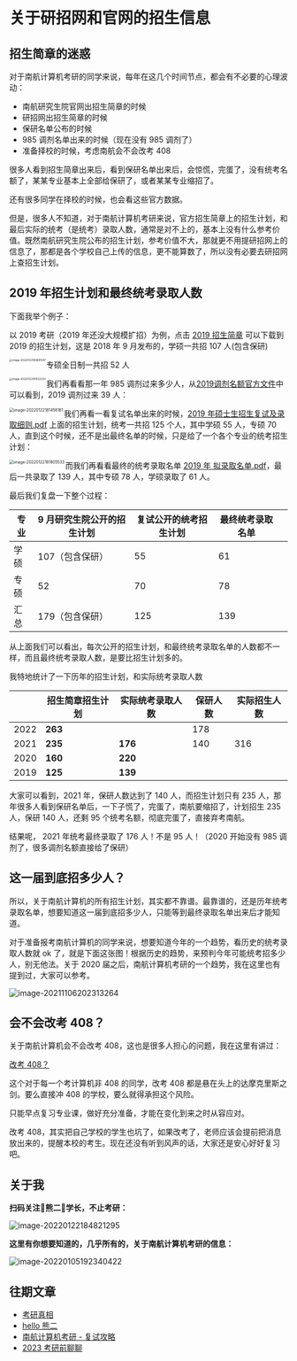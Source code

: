 # 关于研招网和官网的招生信息



## 招生简章的迷惑

对于南航计算机考研的同学来说，每年在这几个时间节点，都会有不必要的心理波动：

* 南航研究生院官网出招生简章的时候
* 研招网出招生简章的时候
* 保研名单公布的时候
* 985 调剂名单出来的时候（现在没有 985 调剂了）
* 准备择校的时候，考虑南航会不会改考 408

很多人看到招生简章出来后，看到保研名单出来后，会惊慌，完蛋了，没有统考名额了，某某专业基本上全部给保研了，或者某某专业缩招了。

还有很多同学在择校的时候，也会看这些官方数据。



但是，很多人不知道，对于南航计算机考研来说，官方招生简章上的招生计划，和最后实际的统考（是统考）录取人数，通常是对不上的，基本上没有什么参考价值。既然南航研究生院公布的招生计划，参考价值不大，那就更不用提研招网上的信息了，那都是各个学校自己上传的信息，更不能算数了，所以没有必要去研招网上查招生计划。



## 2019 年招生计划和最终统考录取人数

下面我举个例子：

以 2019 考研（2019 年还没大规模扩招）为例，点击 [2019 招生简章](https://gitee.com/wansho/awesome-nuaa-cs-kaoyan/blob/master/%E5%8D%97%E8%88%AA%E8%AE%A1%E7%AE%97%E6%9C%BA%E8%80%83%E7%A0%94%E4%BF%A1%E6%81%AF%E6%B1%87%E6%80%BB/2019%E5%B9%B4%E6%8B%9B%E6%94%B6%E6%94%BB%E8%AF%BB%E7%A1%95%E5%A3%AB%E5%AD%A6%E4%BD%8D%E7%A0%94%E7%A9%B6%E7%94%9F%E6%8B%9B%E7%94%9F%E4%B8%93%E4%B8%9A%E7%9B%AE%E5%BD%95.pdf) 可以下载到 2019 的招生计划，这是 2018 年 9 月发布的，学硕一共招 107 人(包含保研)

<img align="left" src="assets/image-20220122180841047.png" alt="image-20220122180841047" style="zoom: 33%;" />

专硕全日制一共招 52 人

<img align="left" src="assets/image-20220122181022333.png" alt="image-20220122181022333" style="zoom:33%;" />

我们再看看那一年 985 调剂过来多少人，从[2019调剂名额官方文件](https://gitee.com/wansho/awesome-nuaa-cs-kaoyan/blob/master/%E5%8D%97%E8%88%AA%E8%AE%A1%E7%AE%97%E6%9C%BA%E8%80%83%E7%A0%94%E4%BF%A1%E6%81%AF%E6%B1%87%E6%80%BB/2019%E5%B9%B4%E5%85%A8%E6%97%A5%E5%88%B6%E6%A0%A1%E5%A4%96%E8%B0%83%E5%89%82%E6%8B%9F%E5%BD%95%E5%8F%96%E5%90%8D%E5%8D%95.pdf)中可以看到，2019 调剂过来 39 人：

<img align="left" src="assets/image-20220122181458161.png" alt="image-20220122181458161" style="zoom:50%;" />

我们再看一看复试名单出来的时候，[2019 年硕士生招生复试及录取细则.pdf](https://gitee.com/wansho/awesome-nuaa-cs-kaoyan/blob/master/%E5%8D%97%E8%88%AA%E8%AE%A1%E7%AE%97%E6%9C%BA%E8%80%83%E7%A0%94%E4%BF%A1%E6%81%AF%E6%B1%87%E6%80%BB/2019%20%E5%B9%B4%E7%A1%95%E5%A3%AB%E7%A0%94%E7%A9%B6%E7%94%9F%E6%8B%9B%E7%94%9F%E6%8E%A5%E6%94%B6%E4%BC%98%E7%A7%80%E7%94%9F%E6%BA%90%E8%B0%83%E5%89%82%E5%A4%8D%E8%AF%95%E5%8F%8A%E5%BD%95%E5%8F%96%E7%BB%86%E5%88%99.pdf) 上面的招生计划，统考一共招 125 个人，其中学硕 55 人，专硕 70 人，直到这个时候，还不是出最终名单的时候，只是给了一个各个专业的统考招生计划：

<img align="left" src="assets/image-20220122181805533.png" alt="image-20220122181805533" style="zoom:50%;" />

而我们再看看最终的统考录取名单 [2019 年 拟录取名单.pdf](https://gitee.com/wansho/awesome-nuaa-cs-kaoyan/blob/master/%E5%8D%97%E8%88%AA%E8%AE%A1%E7%AE%97%E6%9C%BA%E8%80%83%E7%A0%94%E4%BF%A1%E6%81%AF%E6%B1%87%E6%80%BB/2019%20%E5%B9%B4%20%E6%8B%9F%E5%BD%95%E5%8F%96%E5%90%8D%E5%8D%95.pdf)，最后一共录取了 139 人，其中专硕 78 人，学硕录取了 61 人。



最后我们复盘一下整个过程：

| 专业 | 9 月研究生院公开的招生计划 | 复试公开的统考招生计划 | 最终统考录取名单 |      |
| ---- | -------------------------- | ---------------------- | ---------------- | ---- |
| 学硕 | 107（包含保研）            | 55                     | 61               |      |
| 专硕 | 52                         | 70                     | 78               |      |
| 汇总 | 179（包含保研）            | 125                    | 139              |      |

从上面我们可以看出，每次公开的招生计划，和最终统考录取名单的人数都不一样，而且最终统考录取人数，是要比招生计划多的。



我特地统计了一下历年的招生计划，和实际统考录取人数

|      | 招生简章招生计划 | 实际统考录取人数 | 保研人数 | 实际招生人数 |
| ---- | ---------------- | ---------------- | -------- | ------------ |
| 2022 | **263**          |                  | 178      |              |
| 2021 | **235**          | **176**          | 140      | 316          |
| 2020 | **160**          | **220**          |          |              |
| 2019 | **125**          | **139**          |          |              |

大家可以看到，2021 年，保研人数达到了 140 人，而招生计划只有 235 人，那年很多人看到保研名单后，一下子慌了，完蛋了，南航要缩招了，计划招生 235 人，保研 140 人，还剩 95 个统考名额，彻底完蛋了，直接弃考南航。



结果呢， 2021 年统考最终录取了 176 人！不是 95 人！（2020 开始没有 985 调剂了，很多调剂名额直接给了保研）



## 这一届到底招多少人？

所以，关于南航计算机的所有招生计划，其实都不靠谱。最靠谱的，还是历年统考录取名单，想要知道这一届到底招多少人，只能等到最终录取名单出来后才能知道。



对于准备报考南航计算机的同学来说，想要知道今年的一个趋势，看历史的统考录取人数就 ok 了，就是下面这张图！根据历史的趋势，来预判今年可能统考招多少人，别无他法。关于 2020 届之后，南航计算机考研的一个趋势，我在这里也有提到过，大家可以参考。

![image-20211106202313264](assets/image-20211106202313264-2850337.png)



## 会不会改考 408？

关于南航计算机会不会改考 408，这也是很多人担心的问题，我在这里有讲过：

[ 改考 408？](https://gitee.com/wansho/awesome-nuaa-cs-kaoyan/blob/master/%E5%8D%97%E8%88%AA%E8%AE%A1%E7%AE%97%E6%9C%BA%E8%80%83%E7%A0%94%E8%AE%B2%E5%BA%A7/%E4%BA%8C%E5%8D%81%E4%BA%8C%EF%BC%9A%E6%94%B9%E8%80%83%20408%EF%BC%9F.md)

这个对于每一个考计算机非 408 的同学，改考 408 都是悬在头上的达摩克里斯之剑。要么直接冲 408 的学校，要么就得承担这个风险。

只能早点复习专业课，做好充分准备，才能在变化到来之时从容应对。

改考 408，其实把自己学校的学生也坑了，如果改考了，老师应该会提前把消息放出来的，提醒本校的考生。现在还没有听到风声的话，大家还是安心好好复习吧。



## 关于我

**扫码关注🐻熊二🐻学长，不止考研：**

![image-20220122184821295](assets/image-20220122184821295.png)

**这里有你想要知道的，几乎所有的，关于南航计算机考研的信息：**

![image-20220105192340422](assets/image-20220105192340422.png)



## 往期文章

* [考研真相](https://mp.weixin.qq.com/s?__biz=MzUxMzQ4NjI3MA==&mid=2247483696&idx=1&sn=cf2b331f96ad90c656ea2ad2ae9d430e&chksm=f9553de1ce22b4f768b676b883dc7c867ae05afb6309f1c2f031be67f9bdff3a1e19977cae92&token=286354321&lang=zh_CN#rd)
* [hello 熊二](https://mp.weixin.qq.com/s?__biz=MzUxMzQ4NjI3MA==&mid=2247483657&idx=1&sn=0db1e7740910787cc903690811b0b683&chksm=f9553dd8ce22b4ced45a8b30a6163d3cf83e828edf532e1201e63d0dc7e1ed1f73ece87cec8e&token=2112781229&lang=zh_CN#rd)
* [南航计算机考研 - 复试攻略](https://mp.weixin.qq.com/s?__biz=MzUxMzQ4NjI3MA==&mid=2247483668&idx=1&sn=b8eaae81b7902eef2dd5f76db6f7f7e8&chksm=f9553dc5ce22b4d3efd0139ba6935d06833fd84f603df1c68a5a9c50e09e4805bf58adaedbc3&token=2112781229&lang=zh_CN#rd)
* [2023 考研前聊聊](https://mp.weixin.qq.com/s?__biz=MzUxMzQ4NjI3MA==&mid=2247483678&idx=1&sn=8efe7a6f62a67baa1999ceddd9605d71&chksm=f9553dcfce22b4d915f6651c9871525e8fb234c9acc1fc00265157c3a108a83f8a5bf4fb897a&token=816898692&lang=zh_CN#rd)



